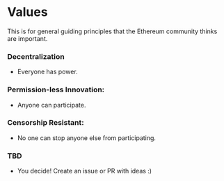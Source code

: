 # Values

This is for general guiding principles that the Ethereum community thinks are important.

### Decentralization
- Everyone has power.

### Permission-less Innovation:
- Anyone can participate.

### Censorship Resistant:
- No one can stop anyone else from participating.

### TBD
- You decide! Create an issue or PR with ideas :)
